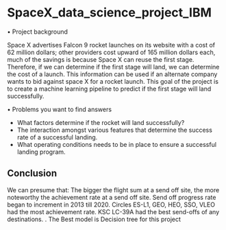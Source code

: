 # SpaceX_data_science_project_IBM

• Project background

Space X advertises Falcon 9 rocket launches on its website with a cost of 62 million dollars; other providers cost upward of 165 million dollars each, much of the savings is because Space X can reuse the first stage. Therefore, if we can determine if the first stage will land, we can determine the cost of a launch. This information can be used if an alternate company wants to bid against space X for a rocket launch. This goal of the project is to create a machine learning pipeline to predict if the first stage will land successfully.

• Problems you want to find answers
- What factors determine if the rocket will land successfully?
- The interaction amongst various features that determine the success rate of a successful landing.
- What operating conditions needs to be in place to ensure a successful landing program.

## Conclusion

We can presume that: 
The bigger the flight sum at a send off site, the more noteworthy the achievement rate at a send off site. 
Send off progress rate began to increment in 2013 till 2020. 
Circles ES-L1, GEO, HEO, SSO, VLEO had the most achievement rate. 
KSC LC-39A had the best send-offs of any destinations. .
The Best model is Decision tree for this project
